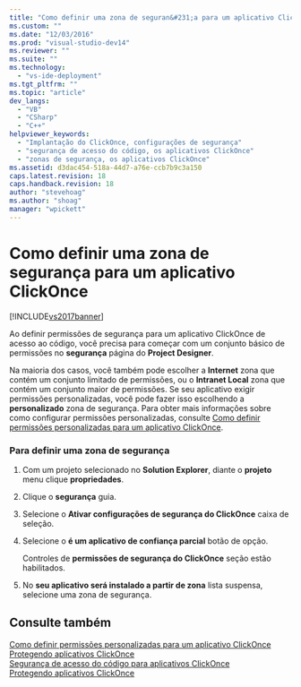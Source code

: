 ```yaml
---
title: "Como definir uma zona de seguran&#231;a para um aplicativo ClickOnce | Microsoft Docs"
ms.custom: ""
ms.date: "12/03/2016"
ms.prod: "visual-studio-dev14"
ms.reviewer: ""
ms.suite: ""
ms.technology: 
  - "vs-ide-deployment"
ms.tgt_pltfrm: ""
ms.topic: "article"
dev_langs: 
  - "VB"
  - "CSharp"
  - "C++"
helpviewer_keywords: 
  - "Implantação do ClickOnce, configurações de segurança"
  - "segurança de acesso do código, os aplicativos ClickOnce"
  - "zonas de segurança, os aplicativos ClickOnce"
ms.assetid: d3dac454-518a-44d7-a76e-ccb7b9c3a150
caps.latest.revision: 18
caps.handback.revision: 18
author: "stevehoag"
ms.author: "shoag"
manager: "wpickett"
---
```

# Como definir uma zona de seguran&#231;a para um aplicativo ClickOnce
[!INCLUDE[vs2017banner](../code-quality/includes/vs2017banner.md)]

Ao definir permissões de segurança para um aplicativo ClickOnce de acesso ao código, você precisa para começar com um conjunto básico de permissões no **segurança** página do **Project Designer**.  
  
 Na maioria dos casos, você também pode escolher a **Internet** zona que contém um conjunto limitado de permissões, ou o **Intranet Local** zona que contém um conjunto maior de permissões. Se seu aplicativo exigir permissões personalizadas, você pode fazer isso escolhendo a **personalizado** zona de segurança. Para obter mais informações sobre como configurar permissões personalizadas, consulte [Como definir permissões personalizadas para um aplicativo ClickOnce](../deployment/how-to-set-custom-permissions-for-a-clickonce-application.md).  
  
### Para definir uma zona de segurança  
  
1.  Com um projeto selecionado no **Solution Explorer**, diante o **projeto** menu clique **propriedades**.  
  
2.  Clique o **segurança** guia.  
  
3.  Selecione o **Ativar configurações de segurança do ClickOnce** caixa de seleção.  
  
4.  Selecione o **é um aplicativo de confiança parcial** botão de opção.  
  
     Controles de **permissões de segurança do ClickOnce** seção estão habilitados.  
  
5.  No **seu aplicativo será instalado a partir de zona** lista suspensa, selecione uma zona de segurança.  
  
## Consulte também  
 [Como definir permissões personalizadas para um aplicativo ClickOnce](../deployment/how-to-set-custom-permissions-for-a-clickonce-application.md)   
 [Protegendo aplicativos ClickOnce](../deployment/securing-clickonce-applications.md)   
 [Segurança de acesso do código para aplicativos ClickOnce](../deployment/code-access-security-for-clickonce-applications.md)   
 [Protegendo aplicativos ClickOnce](../deployment/securing-clickonce-applications.md)
